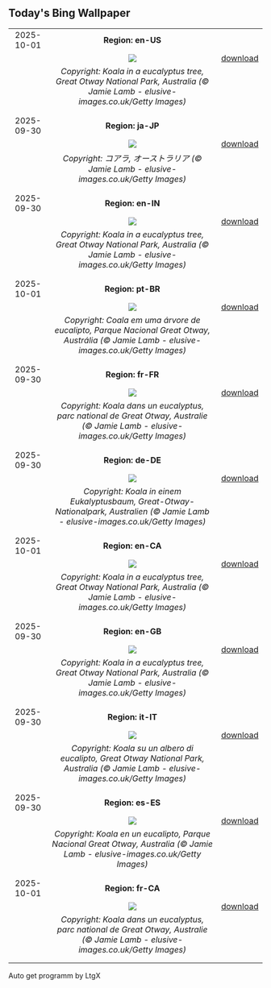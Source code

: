 ## Today's Bing Wallpaper
|      |      |      |
| :----: | :----: | :----: |
|2025-10-01|**Region: en-US**||
||![](https://www.bing.com/th?id=OHR.EucalyptusKoala_EN-US8743417111_UHD.jpg&pid=hp&w=1152&h=648&rs=1&c=4)| [download](https://www.bing.com/th?id=OHR.EucalyptusKoala_EN-US8743417111_UHD.jpg)|
||*Copyright: Koala in a eucalyptus tree, Great Otway National Park, Australia (© Jamie Lamb - elusive-images.co.uk/Getty Images)*
||
|||
|2025-09-30|**Region: ja-JP**||
||![](https://www.bing.com/th?id=OHR.EucalyptusKoala_JA-JP6385601679_UHD.jpg&pid=hp&w=1152&h=648&rs=1&c=4)| [download](https://www.bing.com/th?id=OHR.EucalyptusKoala_JA-JP6385601679_UHD.jpg)|
||*Copyright: コアラ, オーストラリア (© Jamie Lamb - elusive-images.co.uk/Getty Images)*
||
|||
|2025-09-30|**Region: en-IN**||
||![](https://www.bing.com/th?id=OHR.EucalyptusKoala_EN-IN3734256942_UHD.jpg&pid=hp&w=1152&h=648&rs=1&c=4)| [download](https://www.bing.com/th?id=OHR.EucalyptusKoala_EN-IN3734256942_UHD.jpg)|
||*Copyright: Koala in a eucalyptus tree, Great Otway National Park, Australia (© Jamie Lamb - elusive-images.co.uk/Getty Images)*
||
|||
|2025-10-01|**Region: pt-BR**||
||![](https://www.bing.com/th?id=OHR.EucalyptusKoala_PT-BR2049021569_UHD.jpg&pid=hp&w=1152&h=648&rs=1&c=4)| [download](https://www.bing.com/th?id=OHR.EucalyptusKoala_PT-BR2049021569_UHD.jpg)|
||*Copyright: Coala em uma árvore de eucalipto, Parque Nacional Great Otway, Austrália (© Jamie Lamb - elusive-images.co.uk/Getty Images)*
||
|||
|2025-09-30|**Region: fr-FR**||
||![](https://www.bing.com/th?id=OHR.EucalyptusKoala_FR-FR2271596623_UHD.jpg&pid=hp&w=1152&h=648&rs=1&c=4)| [download](https://www.bing.com/th?id=OHR.EucalyptusKoala_FR-FR2271596623_UHD.jpg)|
||*Copyright: Koala dans un eucalyptus, parc national de Great Otway, Australie (© Jamie Lamb - elusive-images.co.uk/Getty Images)*
||
|||
|2025-09-30|**Region: de-DE**||
||![](https://www.bing.com/th?id=OHR.EucalyptusKoala_DE-DE1090162276_UHD.jpg&pid=hp&w=1152&h=648&rs=1&c=4)| [download](https://www.bing.com/th?id=OHR.EucalyptusKoala_DE-DE1090162276_UHD.jpg)|
||*Copyright: Koala in einem Eukalyptusbaum, Great-Otway-Nationalpark, Australien (© Jamie Lamb - elusive-images.co.uk/Getty Images)*
||
|||
|2025-10-01|**Region: en-CA**||
||![](https://www.bing.com/th?id=OHR.EucalyptusKoala_EN-CA8939050680_UHD.jpg&pid=hp&w=1152&h=648&rs=1&c=4)| [download](https://www.bing.com/th?id=OHR.EucalyptusKoala_EN-CA8939050680_UHD.jpg)|
||*Copyright: Koala in a eucalyptus tree, Great Otway National Park, Australia (© Jamie Lamb - elusive-images.co.uk/Getty Images)*
||
|||
|2025-09-30|**Region: en-GB**||
||![](https://www.bing.com/th?id=OHR.EucalyptusKoala_EN-GB0256529335_UHD.jpg&pid=hp&w=1152&h=648&rs=1&c=4)| [download](https://www.bing.com/th?id=OHR.EucalyptusKoala_EN-GB0256529335_UHD.jpg)|
||*Copyright: Koala in a eucalyptus tree, Great Otway National Park, Australia (© Jamie Lamb - elusive-images.co.uk/Getty Images)*
||
|||
|2025-09-30|**Region: it-IT**||
||![](https://www.bing.com/th?id=OHR.EucalyptusKoala_IT-IT9137756909_UHD.jpg&pid=hp&w=1152&h=648&rs=1&c=4)| [download](https://www.bing.com/th?id=OHR.EucalyptusKoala_IT-IT9137756909_UHD.jpg)|
||*Copyright: Koala su un albero di eucalipto, Great Otway National Park, Australia (© Jamie Lamb - elusive-images.co.uk/Getty Images)*
||
|||
|2025-09-30|**Region: es-ES**||
||![](https://www.bing.com/th?id=OHR.EucalyptusKoala_ES-ES0797719606_UHD.jpg&pid=hp&w=1152&h=648&rs=1&c=4)| [download](https://www.bing.com/th?id=OHR.EucalyptusKoala_ES-ES0797719606_UHD.jpg)|
||*Copyright: Koala en un eucalipto, Parque Nacional Great Otway, Australia (© Jamie Lamb - elusive-images.co.uk/Getty Images)*
||
|||
|2025-10-01|**Region: fr-CA**||
||![](https://www.bing.com/th?id=OHR.EucalyptusKoala_FR-CA6615119470_UHD.jpg&pid=hp&w=1152&h=648&rs=1&c=4)| [download](https://www.bing.com/th?id=OHR.EucalyptusKoala_FR-CA6615119470_UHD.jpg)|
||*Copyright: Koala dans un eucalyptus, parc national de Great Otway, Australie (© Jamie Lamb - elusive-images.co.uk/Getty Images)*
||
|||

Auto get programm by LtgX
